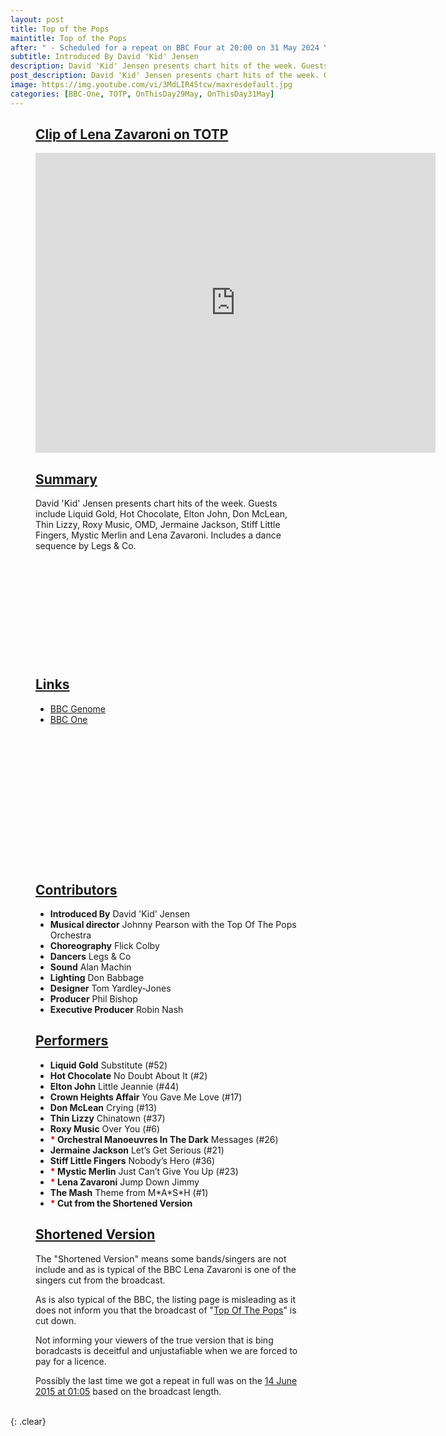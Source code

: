 ```yaml
---
layout: post
title: Top of the Pops
maintitle: Top of the Pops
after: " - Scheduled for a repeat on BBC Four at 20:00 on 31 May 2024 Yet again the repeat is the &quot;Shortened Version&quot;."
subtitle: Introduced By David 'Kid' Jensen
description: David 'Kid' Jensen presents chart hits of the week. Guests include Liquid Gold, Hot Chocolate, Elton John, Don McLean, Thin Lizzy, Roxy Music, OMD, Jermaine Jackson, Stiff Little Fingers, Mystic Merlin and Lena Zavaroni. Includes a dance sequence by Legs & Co.
post_description: David 'Kid' Jensen presents chart hits of the week. Guests include Liquid Gold, Hot Chocolate, Elton John, Don McLean, Thin Lizzy, Roxy Music, OMD, Jermaine Jackson, Stiff Little Fingers, Mystic Merlin and Lena Zavaroni. Includes a dance sequence by Legs & Co.
image: https://img.youtube.com/vi/3MdLIR45tcw/maxresdefault.jpg
categories: [BBC-One, TOTP, OnThisDay29May, OnThisDay31May]
---
```


<figure class="fig3">
<div class="CardLayout">
<div class="CardItem">
<h2 id="infobox1" class="infobox"><a href="#infobox1">Clip of Lena Zavaroni on TOTP</a></h2>
</div>
<div class="CardItem split">
<div class="responsive-video"><iframe width="640px" height="480px" src="https://www.youtube.com/embed/3MdLIR45tcw?rel=0&showinfo=1" frameborder="0" allowfullscreen></iframe></div>
</div>
</div>
</figure>

<figure class="fig1">
<div class="CardLayout CardLayout-Height">
<div class="CardItem"><h2 id="infobox2" class="infobox"><a href="#infobox2">Summary</a></h2></div>
<div class="CardItem split">David 'Kid' Jensen presents chart hits of the week. Guests include Liquid Gold, Hot Chocolate, Elton John, Don McLean, Thin Lizzy, Roxy Music, OMD, Jermaine Jackson, Stiff Little Fingers, Mystic Merlin and Lena Zavaroni. Includes a dance sequence by Legs & Co.</div>
</div>
</figure>

<figure class="fig2">
<div class="CardLayout CardLayout-Height">
<div class="CardItem"><h2 id="infobox3" class="infobox"><a href="#infobox3">Links</a></h2></div>
<div class="CardItem split">
<ul>
<li><a href="https://genome.ch.bbc.co.uk/204178ece93c4a47bccb26ca6899a9ad">BBC Genome</a></li>
<li><a href="https://www.bbc.co.uk/programmes/b05yt1c2">BBC One</a></li>
</ul>
</div>
</div>
</figure>

<figure class="fig3">
<div class="CardLayout">
<div class="CardItem"><h2 id="infobox4" class="infobox"><a href="#infobox4">Contributors</a></h2></div>
<div class="CardItem split">
<ul>
<li><strong>Introduced By</strong> David 'Kid' Jensen</li>
<li><strong>Musical director</strong> Johnny Pearson with the Top Of The Pops Orchestra</li>
<li><strong>Choreography</strong> Flick Colby</li>
<li><strong>Dancers</strong> Legs & Co</li>
<li><strong>Sound</strong> Alan Machin</li>
<li><strong>Lighting</strong> Don Babbage</li>
<li><strong>Designer</strong> Tom Yardley-Jones</li>
<li><strong>Producer</strong> Phil Bishop</li>
<li><strong>Executive Producer</strong> Robin Nash</li>
</ul>
</div>
</div>
</figure>

<figure class="fig3">
<div class="CardLayout">
<div class="CardItem"><h2 id="infobox5" class="infobox"><a href="#infobox5">Performers</a></h2></div>
<div class="CardItem split">
<ul>
<li><strong>Liquid Gold</strong> Substitute (#52)</li>
<li><strong>Hot Chocolate</strong> No Doubt About It (#2)</li>
<li><strong>Elton John</strong> Little Jeannie (#44)</li>
<li><strong>Crown Heights Affair</strong> You Gave Me Love (#17)</li>
<li><strong>Don McLean</strong> Crying (#13)</li>
<li><strong>Thin Lizzy</strong> Chinatown (#37)</li>
<li><strong>Roxy Music</strong> Over You (#6)</li>
<li><strong><span style="color:red;">*</span> Orchestral Manoeuvres In The Dark</strong> Messages (#26)</li>
<li><strong>Jermaine Jackson</strong> Let&#8217;s Get Serious (#21)</li>
<li><strong>Stiff Little Fingers</strong> Nobody&#8217;s Hero (#36)</li>
<li><strong><span style="color:red;">*</span> Mystic Merlin</strong> Just Can&#8217;t Give You Up (#23)</li>
<li><strong><span style="color:red;">*</span> Lena Zavaroni</strong> Jump Down Jimmy</li>
<li><strong>The Mash</strong> Theme from M&#42;A&#42;S&#42;H (#1)</li>
<li><strong><span style="color:red;">*</span> Cut from the Shortened Version</strong></li>
</ul>
</div>
</div>
</figure>

<figure class="fig3">
<div class="CardLayout">
<div class="CardItem"><h2 id="infobox6" class="infobox"><a href="#infobox6">Shortened Version</a></h2></div>
<div class="CardItem split">
<p>The &quot;Shortened Version&quot; means some bands/singers are not include and as is typical of the BBC Lena Zavaroni is one of the singers cut from the broadcast.</p>
<p>As is also typical of the BBC, the listing page is misleading as it does not inform you that the broadcast of &quot;<a class="external-link" href="https://www.bbc.co.uk/schedules/p00fzl6b/2024/05/31">Top Of The Pops</a>&quot; is cut down.</p>
<p>Not informing your viewers of the true version that is bing boradcasts is deceitful and unjustafiable when we are forced to pay for a licence.</p>
<P>Possibly the last time we got a repeat in full was on the <a class="external-link" href="https://www.bbc.co.uk/schedules/p00fzl6b/2015/06/13#:~:text=Herb.%20(R)-,01%3A05,-Top%20of%20the">14 June 2015 at 01:05</a> based on the broadcast length.</p>
</div>
</div>
</figure>

<br />{: .clear}

<style>
.CardLayout-Height {height: 299px}
@media screen and (orientation:portrait) {.link-card {height: unset;}}
</style>

